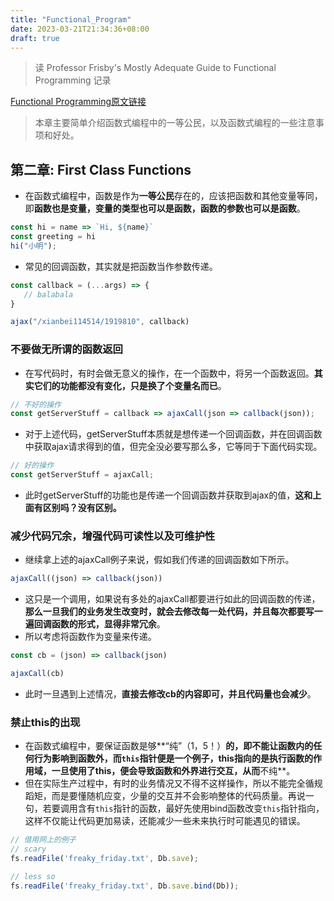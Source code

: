 ```yaml
---
title: "Functional_Program"
date: 2023-03-21T21:34:36+08:00
draft: true
---
```


> 读 Professor Frisby's Mostly Adequate Guide to Functional Programming 记录

[Functional Programming原文链接](https://mostly-adequate.gitbook.io/mostly-adequate-guide/)

> 本章主要简单介绍函数式编程中的一等公民，以及函数式编程的一些注意事项和好处。

## 第二章: First Class Functions

* 在函数式编程中，函数是作为**一等公民**存在的，应该把函数和其他变量等同，即**函数也是变量，变量的类型也可以是函数，函数的参数也可以是函数**。

```js
const hi = name => `Hi, ${name}`
const greeting = hi
hi("小明");
```

* 常见的回调函数，其实就是把函数当作参数传递。

```js
const callback = (...args) => {
   // balabala
}

ajax("/xianbei114514/1919810", callback)
```



### 不要做无所谓的函数返回

* 在写代码时，有时会做无意义的操作，在一个函数中，将另一个函数返回。**其实它们的功能都没有变化，只是换了个变量名而已**。

```js
// 不好的操作
const getServerStuff = callback => ajaxCall(json => callback(json));
```

* 对于上述代码，getServerStuff本质就是想传递一个回调函数，并在回调函数中获取ajax请求得到的值，但完全没必要写那么多，它等同于下面代码实现。

```js
// 好的操作
const getServerStuff = ajaxCall;
```

* 此时getServerStuff的功能也是传递一个回调函数并获取到ajax的值，**这和上面有区别吗？没有区别。**



### 减少代码冗余，增强代码可读性以及可维护性

* 继续拿上述的ajaxCall例子来说，假如我们传递的回调函数如下所示。

```js
ajaxCall((json) => callback(json))
```

* 这只是一个调用，如果说有多处的ajaxCall都要进行如此的回调函数的传递，**那么一旦我们的业务发生改变时，就会去修改每一处代码，并且每次都要写一遍回调函数的形式，显得非常冗余**。
* 所以考虑将函数作为变量来传递。

```js
const cb = (json) => callback(json)

ajaxCall(cb)
```

* 此时一旦遇到上述情况，**直接去修改cb的内容即可，并且代码量也会减少**。



### 禁止this的出现

* 在函数式编程中，要保证函数是够**“纯”（1，5！）**的，即不能让函数内的任何行为影响到函数外，而`this`指针便是一个例子，this指向的是执行函数的作用域，一旦使用了this，便会导致函数和外界进行交互，从而**不纯**。
* 但在实际生产过程中，有时的业务情况又不得不这样操作，所以不能完全循规蹈矩，而是要懂随机应变，少量的交互并不会影响整体的代码质量。再说一句，若要调用含有`this`指针的函数，最好先使用bind函数改变`this`指针指向，这样不仅能让代码更加易读，还能减少一些未来执行时可能遇见的错误。

```js
// 借用网上的例子
// scary
fs.readFile('freaky_friday.txt', Db.save);

// less so
fs.readFile('freaky_friday.txt', Db.save.bind(Db));
```





